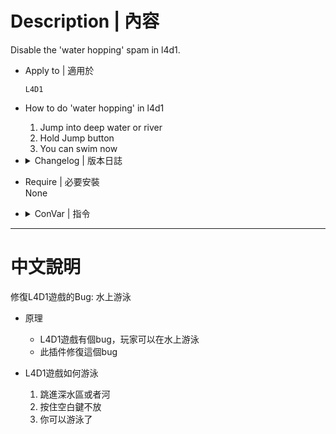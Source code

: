 # Description | 內容
Disable the 'water hopping' spam in l4d1.

* Apply to | 適用於
    ```
    L4D1
    ```

* How to do 'water hopping' in l4d1
    1. Jump into deep water or river
    2. Hold Jump button
    3. You can swim now

* <details><summary>Changelog | 版本日誌</summary>

	* v1.0 (2020-8-9)
        * Initial Release
</details>

* Require | 必要安裝
<br/>None

* <details><summary>ConVar | 指令</summary>

	* cfg/sourcemod/l4d_block_player_swim.cfg
		```php
        // 0=Plugin off, 1=Plugin on.
        l4d_block_player_swim_allow "1"
		```
</details>

- - - -
# 中文說明
修復L4D1遊戲的Bug: 水上游泳

* 原理
    * L4D1遊戲有個bug，玩家可以在水上游泳
    * 此插件修復這個bug

* L4D1遊戲如何游泳
    1. 跳進深水區或者河
    2. 按住空白鍵不放
    3. 你可以游泳了
